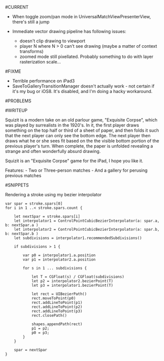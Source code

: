#CURRENT

- When toggle zoom/pan mode in UniversalMatchViewPresenterView, there's still a jump

- Immediate vector drawing pipeline has following issues:
	- doesn't clip drawing to viewport
	- player N where N > 0 can't see drawing (maybe a matter of context transforms)
	- zoomed mode still pixellated. Probably something to do with layer rasterization scale...

#FIXME

- Terrible performance on iPad3
- SaveToGalleryTransitionManager doesn't actually work - not certain if it's my bug or iOS8. It's disabled, and I'm doing a hacky workaround.

#PROBLEMS

#WRITEUP

Squizit is a modern take on an old parlour game, "Exquisite Corpse", which was played by surrealists in the 1920's. In it, the first player draws something on the top half or third of a sheet of paper, and then folds it such that the next player can only see the bottom edge. The next player then draws what he or she sees fit based on the the visible bottom portion of the previous player's turn. When complete, the paper is unfolded revealing a strange and often wonderfully absurd drawing.

Squizit is an "Exquisite Corpse" game for the iPad, I hope you like it.

Features:
	- Two or Three-person matches
	- And a gallery for perusing previous matches

	
#SNIPPETS

Rendering a stroke using my bezier interpolator

	var spar = stroke.spars[0]
	for i in 1 ..< stroke.spars.count {

		let nextSpar = stroke.spars[i]
		let interpolator1 = ControlPointCubicBezierInterpolator(a: spar.a, b: nextSpar.a )
		let interpolator2 = ControlPointCubicBezierInterpolator(a: spar.b, b: nextSpar.b )
		let subdivisions = interpolator1.recommendedSubdivisions()

		if subdivisions > 1 {

			var p0 = interpolator1.a.position
			var p1 = interpolator2.a.position

			for s in 1 ... subdivisions {

				let T = CGFloat(s) / CGFloat(subdivisions)
				let p2 = interpolator2.bezierPoint(T)
				let p3 = interpolator1.bezierPoint(T)

				let rect = UIBezierPath()
				rect.moveToPoint(p0)
				rect.addLineToPoint(p1)
				rect.addLineToPoint(p2)
				rect.addLineToPoint(p3)
				rect.closePath()

				shapes.appendPath(rect)
				p1 = p2;
				p0 = p3;
			}
		}

		spar = nextSpar
	}

